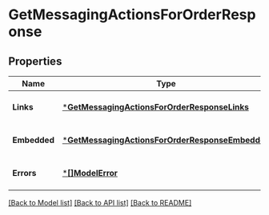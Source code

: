 # GetMessagingActionsForOrderResponse

## Properties
Name | Type | Description | Notes
------------ | ------------- | ------------- | -------------
**Links** | [***GetMessagingActionsForOrderResponseLinks**](GetMessagingActionsForOrderResponse__links.md) |  | [optional] [default to null]
**Embedded** | [***GetMessagingActionsForOrderResponseEmbedded**](GetMessagingActionsForOrderResponse__embedded.md) |  | [optional] [default to null]
**Errors** | [***[]ModelError**](array.md) |  | [optional] [default to null]

[[Back to Model list]](../README.md#documentation-for-models) [[Back to API list]](../README.md#documentation-for-api-endpoints) [[Back to README]](../README.md)

